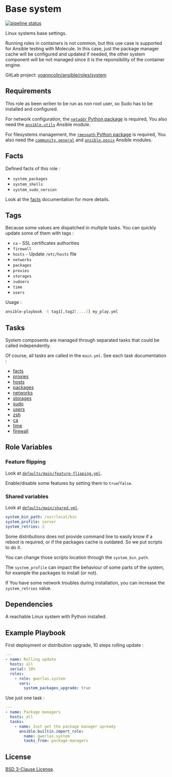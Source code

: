 Base system
===========

[![pipeline status](https://gitlab.com/yoanncolin/ansible/roles/system/badges/main/pipeline.svg)](https://gitlab.com/yoanncolin/ansible/roles/system/-/commits/main)

Linux systems base settings.

Running roles in containers is not common, but this use case is supported for
Ansible testing with Molecule. In this case, just the package manager cache
will be configured and updated if needed, the other system component will be
not managed since it is the reponsibility of the container engine.

GitLab project: [yoanncolin/ansible/roles/system](https://gitlab.com/yoanncolin/ansible/roles/system)

Requirements
------------

This role as been writen to be run as non root user, so Sudo has to be installed and configured.

For network configuration, the [`netaddr` Python package][netaddr] is
required, You also need the [`ansible.utils`][ansible.utils] Ansible module.

For filesystems management, the [`jmespath` Python package][jmespath] is
required, You also need the [`community.general`][community.general] and
[`ansible.posix`][ansible.posix] Ansible modules.

[jmespath]: https://jmespath.org/
[netaddr]: https://netaddr.readthedocs.io/en/latest/
[ansible.posix]: https://galaxy.ansible.com/ansible/posix
[ansible.utils]: https://galaxy.ansible.com/ansible/utils
[community.general]: https://galaxy.ansible.com/community/general

Facts
-----

Defined facts of this role :

- `system_packages`
- `system_shells`
- `system_sudo_version`

Look at the [facts][] documentation for more details.

Tags
----

Because some values are dispatched in multiple tasks. You can quickly update some of them with tags :

- `ca` - SSL certificates authorities
- `firewall`
- `hosts` - Update `/etc/hosts` file
- `networks`
- `packages`
- `proxies`
- `storages`
- `sudoers`
- `time`
- `users`

Usage :

```sh
ansible-playbook -t tag1[,tag2[,...]] my_play.yml
```

Tasks
-----

System composents are managed through separated tasks that could be called
independently.

Of course, all tasks are called in the `main.yml`. See each task documentation :

* [facts][]
* [proxies][]
* [hosts][]
* [packages][]
* [networks][]
* [storages][]
* [sudo][]
* [users][]
* [zsh][]
* [ca][]
* [time][]
* [firewall][]

[facts]: https://gitlab.com/yoanncolin/ansible/roles/system/-/blob/main/docs/facts.md
[proxies]: https://gitlab.com/yoanncolin/ansible/roles/system/-/blob/main/docs/proxies.md
[hosts]: https://gitlab.com/yoanncolin/ansible/roles/system/-/blob/main/docs/hosts.md
[packages]: https://gitlab.com/yoanncolin/ansible/roles/system/-/blob/main/docs/packages.md
[networks]: https://gitlab.com/yoanncolin/ansible/roles/system/-/blob/main/docs/networks.md
[storages]: https://gitlab.com/yoanncolin/ansible/roles/system/-/blob/main/docs/storages.md
[sudo]: https://gitlab.com/yoanncolin/ansible/roles/system/-/blob/main/docs/sudo.md
[users]: https://gitlab.com/yoanncolin/ansible/roles/system/-/blob/main/docs/users.md
[zsh]: https://gitlab.com/yoanncolin/ansible/roles/system/-/blob/main/docs/zsh.md
[ca]: https://gitlab.com/yoanncolin/ansible/roles/system/-/blob/main/docs/ca.md
[time]: https://gitlab.com/yoanncolin/ansible/roles/system/-/blob/main/docs/time.md
[firewall]: https://gitlab.com/yoanncolin/ansible/roles/system/-/blob/main/docs/firewall.md

Role Variables
--------------

### Feature flipping

Look at [`defaults/main/feature-flipping.yml`][ff].

Enable/disable some features by setting them to `true`/`false`.

[ff]: https://gitlab.com/yoanncolin/ansible/roles/system/-/blob/main/defaults/main/feature-flipping.yml

### Shared variables

Look at [`defaults/main/shared.yml`][shared].

[shared]: https://gitlab.com/yoanncolin/ansible/roles/system/-/blob/main/defaults/main/shared.yml

```yaml
system_bin_path: /usr/local/bin
system_profile: server
system_retries: 2
```

Some distributions does not provide command line to easily know if a reboot is
required, or if the packages cache is outdated. So we put scripts to do it.

You can change those scripts location through the `system_bin_path`.

The `system_profile` can impact the behaviour of some parts of the system,
for example the packages to install (or not).

If You have some network troubles during installation, you can increase the
`system_retries` value.

Dependencies
------------

A reachable Linux system with Python installed.

Example Playbook
----------------

First deployment or distribution upgrade, 10 steps rolling update :

```yaml
---
- name: Rolling update
  hosts: all
  serial: 10%
  roles:
    - role: gwerlas.system
      vars:
        system_packages_upgrade: true
```

Use just one task :

```yaml
---
- name: Package managers
  hosts: all
  tasks:
    - name: Just get the package manager upready
      ansible.builtin.import_role:
        name: gwerlas.system
        tasks_from: package-managers
```

License
-------

[BSD 3-Clause License](https://gitlab.com/yoanncolin/ansible/roles/system/-/blob/main/LICENSE).
